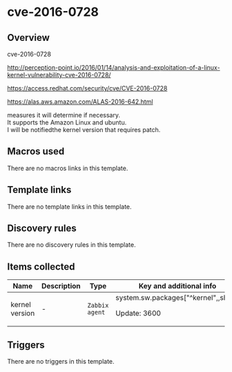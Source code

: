 # cve-2016-0728

## Overview

cve-2016-0728


http://perception-point.io/2016/01/14/analysis-and-exploitation-of-a-linux-kernel-vulnerability-cve-2016-0728/


<https://access.redhat.com/security/cve/CVE-2016-0728>


<https://alas.aws.amazon.com/ALAS-2016-642.html>


measures it will determine if necessary.   
It supports the Amazon Linux and ubuntu.   
I will be notifiedthe kernel version that requires patch.



## Macros used

There are no macros links in this template.

## Template links

There are no template links in this template.

## Discovery rules

There are no discovery rules in this template.

## Items collected

|Name|Description|Type|Key and additional info|
|----|-----------|----|----|
|kernel version|<p>-</p>|`Zabbix agent`|system.sw.packages["^kernel",,short]<p>Update: 3600</p>|
## Triggers

There are no triggers in this template.

